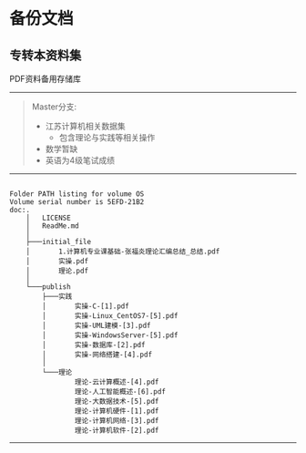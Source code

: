 # 备份文档

## 专转本资料集

PDF资料备用存储库

---

> Master分支:
>
> * 江苏计算机相关数据集
>   * 包含理论与实践等相关操作
> * 数学暂缺
> * 英语为4级笔试成绩

---

```

Folder PATH listing for volume OS
Volume serial number is 5EFD-21B2
doc:.
    │   LICENSE
    │   ReadMe.md
    │
    ├───initial_file
    │       1.计算机专业课基础-张福炎理论汇编总结_总结.pdf
    │       实操.pdf
    │       理论.pdf
    │
    └───publish
        ├───实践
        │       实操-C-[1].pdf
        │       实操-Linux_CentOS7-[5].pdf
        │       实操-UML建模-[3].pdf
        │       实操-WindowsServer-[5].pdf
        │       实操-数据库-[2].pdf
        │       实操-网络搭建-[4].pdf
        │
        └───理论
                理论-云计算概述-[4].pdf
                理论-人工智能概述-[6].pdf
                理论-大数据技术-[5].pdf
                理论-计算机硬件-[1].pdf
                理论-计算机网络-[3].pdf
                理论-计算机软件-[2].pdf
```

---
